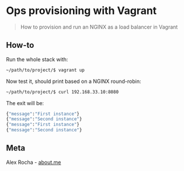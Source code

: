 # Ops provisioning with Vagrant
> How to provision and run an NGINX as a load balancer in Vagrant

## How-to

Run the whole stack with:

```bash
~/path/to/project/$ vagrant up
```

Now test it, should print based on a NGINX round-robin:

```bash
~/path/to/project/$ curl 192.168.33.10:8080
```

The exit will be:

```bash
{"message":"First instance"}
{"message":"Second instance"}
{"message":"First instance"}
{"message":"Second instance"}
```

## Meta

Alex Rocha - [about.me](http://about.me/alex.rochas)

